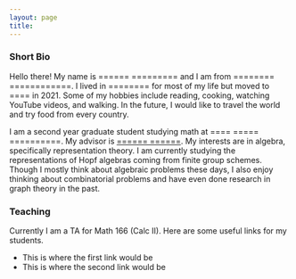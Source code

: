 ```yaml
---
layout: page
title:  
---
```


### Short Bio

Hello there! My name is ====== ========= and I am from ======== ============. I lived in ======== for most of my life but moved to ==== in 2021. Some of my hobbies include reading, cooking, watching YouTube videos, and walking. In the future, I would like to travel the world and try food from every country.

I am a second year graduate student studying math at ==== ===== ==========. My advisor is [====== ======](https://www.google.com/). My interests are in algebra, specifically representation theory. I am currently studying the representations of Hopf algebras coming from finite group schemes. Though I mostly think about algebraic problems these days, I also enjoy thinking about combinatorial problems and have even done research in graph theory in the past. 

### Teaching

Currently I am a TA for Math 166 (Calc II). Here are some useful links for my students.  
- This is where the first link would be
- This is where the second link would be
